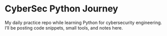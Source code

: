 # CyberSec Python Journey 
My daily practice repo while learning Python for cybersecurity engineering. I’ll be posting code snippets, small tools, and notes here.